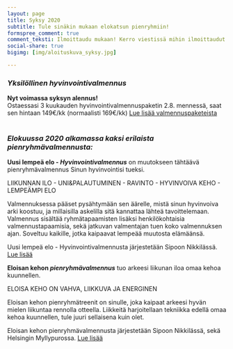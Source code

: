 ```yaml
---
layout: page
title: Syksy 2020
subtitle: Tule sinäkin mukaan elokatsun pienryhmiin!
formspree_comment: true
comment_teksti: Ilmoittaudu mukaan! Kerro viestissä mihin ilmoittaudut.
social-share: true
bigimg: [img/aloituskuva_syksy.jpg]

---
```

### ***Yksilöllinen hyvinvointivalmennus***

**Nyt voimassa syksyn alennus!**  
Ostaessasi 3 kuukauden hyvinvointivalmennuspaketin 2.8. mennessä, saat sen hintaan 149€/kk (normaalisti 169€/kk) 
[Lue lisää valmennuspaketeista](/yksilovalmennus)  
<br/>

### ***Elokuussa 2020 alkamassa kaksi erilaista pienryhmävalmennusta:***

**Uusi lempeä elo - _Hyvinvointi&shy;valmennus_** on muutokseen tähtäävä pienryhmävalmennus Sinun hyvinvointisi tueksi.
<p class="otsikkolistapalkki">
LIIKUNNAN ILO - UNI&PALAUTUMINEN - RAVINTO -   
HYVINVOIVA KEHO - LEMPEÄMPI ELO
</p>
Valmennuksessa pääset pysähtymään sen äärelle, mistä sinun hyvinvoiva arki koostuu, ja millaisilla askelilla sitä kannattaa lähteä tavoittelemaan. Valmennus sisältää ryhmätapaamisten lisäksi henkilökohtaisia valmennustapaamisia, sekä jatkuvan valmentajan tuen koko valmennuksen ajan. Soveltuu kaikille, jotka kaipaavat lempeää muutosta elämäänsä. 

Uusi lempeä elo - Hyvinvointivalmennusta järjestetään Sipoon Nikkilässä. [Lue lisää](/hyvinvointivalmennus)
<br>

**Eloisan kehon _pienryhmä&shy;valmennus_** tuo arkeesi liikunan iloa omaa kehoa kuunnellen.

<p class="otsikkolistapalkki">
ELOISA KEHO ON VAHVA, LIIKKUVA JA ENERGINEN
</p>
Eloisan kehon pienryhmätreenit on sinulle, joka kaipaat arkeesi hyvän mielen liikuntaa rennolla otteella. Liikkeitä harjoitellaan tekniikka edellä omaa kehoa kuunnellen, tule juuri sellaisena kuin olet.

Eloisan kehon pienryhmävalmennusta järjestetään Sipoon Nikkilässä, sekä Helsingin Myllypurossa.
[Lue lisää](/pienryhmatreeni)



